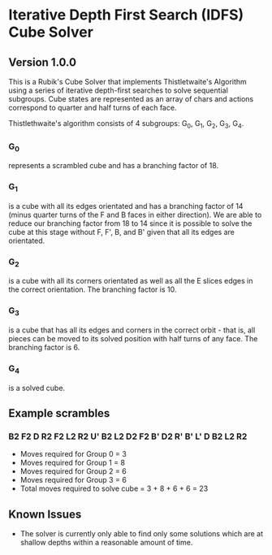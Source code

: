 # Iterative Depth First Search (IDFS) Cube Solver
## Version 1.0.0

This is a Rubik's Cube Solver that implements Thistletwaite's Algorithm using a series of iterative depth-first searches to solve sequential subgroups. Cube states are represented as an array of chars and actions correspond to quarter and half turns of each face.

Thistlethwaite's algorithm consists of 4 subgroups: G<sub>0</sub>, G<sub>1</sub>, G<sub>2</sub>, G<sub>3</sub>, G<sub>4</sub>.

### G<sub>0</sub>
represents a scrambled cube and has a branching factor of 18.

### G<sub>1</sub>
 is a cube with all its edges orientated and has a branching factor of 14 (minus quarter turns of the F and B faces in either direction). We are able to reduce our branching factor from 18 to 14 since it is possible to solve the cube at this stage without F, F', B, and B' given that all its edges are orientated.

### G<sub>2</sub>
 is a cube with all its corners orientated as well as all the E slices edges in the correct orientation. The branching factor is 10.

### G<sub>3</sub>
 is a cube that has all its edges and corners in the correct orbit - that is, all pieces can be moved to its solved position with half turns of any face. The branching factor is 6.

### G<sub>4</sub>
 is a solved cube.

## Example scrambles
### B2 F2 D R2 F2 L2 R2 U' B2 L2 D2 F2 B' D2 R' B' L' D B2 L2 R2
- Moves required for Group 0 = 3
- Moves required for Group 1 = 8
- Moves required for Group 2 = 6
- Moves required for Group 3 = 6
- Total moves required to solve cube = 3 + 8 + 6 + 6 = 23


## Known Issues
- The solver is currently only able to find only some solutions which are at shallow depths within a reasonable amount of time.


